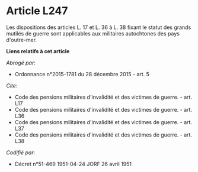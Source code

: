 # Article L247

Les dispositions des articles L. 17 et L. 36 à L. 38 fixant le statut des grands mutilés de guerre sont applicables aux
militaires autochtones des pays d'outre-mer.

**Liens relatifs à cet article**

_Abrogé par_:

  - Ordonnance n°2015-1781 du 28 décembre 2015 - art. 5

_Cite_:

  - Code des pensions militaires d'invalidité et des victimes de guerre. - art. L17
  - Code des pensions militaires d'invalidité et des victimes de guerre. - art. L36
  - Code des pensions militaires d'invalidité et des victimes de guerre. - art. L37
  - Code des pensions militaires d'invalidité et des victimes de guerre. - art. L38

_Codifié par_:

  - Décret n°51-469 1951-04-24 JORF 26 avril 1951
